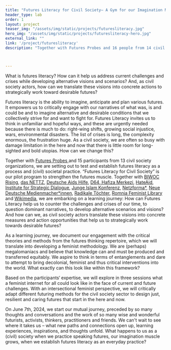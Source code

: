 ```yaml
---
title: "Futures Literacy for Civil Society– A Gym for our Imagination Muscle"
header_type: lab
order: 1
layout: project
teaser_img: "/assets/img/static/projects/futuresliteracy.jpg"
hero_img: "/assets/img/static/projects/futuresliteracy-hero.jpg"
external_link: ""
link: '/project/futuresliteracy'
description: "Together with Futures Probes and 16 people from 14 civil society organizations, we are setting out to test and establish futures literacy as a (civil) society practice and prepare the ground for more equitable futures."



---
```



<p>What is futures literacy? How can it help us address current challenges and crises while developing alternative visions and scenarios? And, as civil society actors, how can we translate these visions into concrete actions to strategically work toward desirable futures?</p>

<p>Futures literacy is the ability to imagine, anticipate and plan various futures. It empowers us to critically engage with our narratives of what was, is and could be and to imagine alternative and desirable conditions that we collectively strive for and want to fight for. Futures Literacy invites us to think in unfamiliar and hopeful ways, and these are urgently needed because there is much to do: right-wing shifts, growing social injustice, wars, environmental disasters. The list of crises is long, the complexity enormous, the frustration huge. As a civil society, we are often so busy with damage limitation in the here and now that there is little room for long-sighted and bold utopias.
How can we change this? 
</p>

<p>Together with <a href="https://futuresprobes.com/">Futures Probes </a> and 15 participants from 13 civil society organizations, we are setting out to test and establish futures literacy as a process and (civil) societal practice. “Futures Literacy for Civil Society” is our pilot program to strengthen the futures muscle. Together with <a href="https://biwoc-rising.org/">BIWOC Rising</a>, <a href="https://www.das-nettz.de/">das NETTZ</a>, <a href="https://www.aidshilfe.de/">Deutsche Aids Hilfe</a>, <a href="https://d-64.org/">D64</a>,<a href="https://hakikatadalethafiza.org/"> Hafiza Merkezi</a>, <a href="https://hateaid.org/">HateAid</a>, <a href="https://isdgermany.org/">Institute for Strategic Dialogue</a>, <a href="https://www.junge-islam-konferenz.de/">Junge Islam Konferenz</a>, <a href="https://netzforma.org/">Netzforma*</a>, <a href="https://neuemedienmacher.de/">Neue Deutsche Medienmacher*innen</a>, <a href="https://radikaletoechter.de/">Radikale Töchter</a>, <a href="https://romnjafeministlib.com/">Romnja Feminist Library</a> and <a href="https://www.wikimedia.de/">Wikimedia</a>, we are embarking on a learning journey: How can Futures Literacy help us to counter the challenges and crises of our time, to question dominant narratives, to develop alternative scenarios and visions? And how can we, as civil society actors translate these visions into concrete measures and action opportunities that help us to strategically work towards desirable futures? </p>


<p>As a learning journey, we document our engagement with the critical theories and methods from the futures thinking repertoire, which we will translate into developing a feminist methodology. We are (perhaps) megalomaniacs and believe that knowledge can and must be produced and transferred equitably. We aspire to think in terms of entanglements and dare to attempt to bring decolonial, feminist and thus critical interventions into the world. What exactly can this look like within this framework?
</p>

<p>Based on the participants‘ expertise, we will explore in three sessions what a feminist internet for all could look like in the face of current and future challenges. With an intersectional feminist perspective, we will critically adapt different futuring methods for the civil society sector to design just, resilient and caring futures that start in the here and now.</p>

<p>On June 7th, 2024, we start our mutual journey, preceded by so many thoughts and conversations and the work of so many wise and wonderful futurists, activists, thinkers, practitioners and friends. We can't wait to see where it takes us – what new paths and connections open up, learning experiences, inspirations, and thoughts unfold. What happens to us as a (civil) society when we practice speaking futures, our imagination muscle grows, when we establish futures literacy as an everyday practice?
</p>


